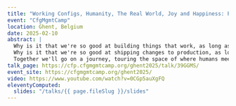 ```yaml
---
title: "Working Configs, Humanity, The Real World, Joy and Happiness: Pick Two(ish)"
event: "CfgMgmtCamp"
location: Ghent, Belgium
date: 2025-02-10
abstract: |
  Why is it that we're so good at building things that work, as long as nobody asks what "it works" means?
  Why is it that we're so good at shipping changes to production, as long as nobody asks what counts as "a change"?
  Together we'll go on a journey, touring the space of where humans meet configuration as code with a blend of stories, visions, laments, and insights.
talk_page: https://cfp.cfgmgmtcamp.org/ghent2025/talk/39GGMS/
event_site: https://cfgmgmtcamp.org/ghent2025/
video: https://www.youtube.com/watch?v=0CGp5auXgFQ
eleventyComputed:
  slides: "/talks/{{ page.fileSlug }}/slides"
---
```

